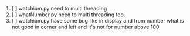 1. [ ] watchium.py need to multi threading 
2. [ ] whatNumber.py need to multi threading too.
3. [ ] watchium.py have some bug like in display and from number what is not good in corner and left and it's not for number above 100


